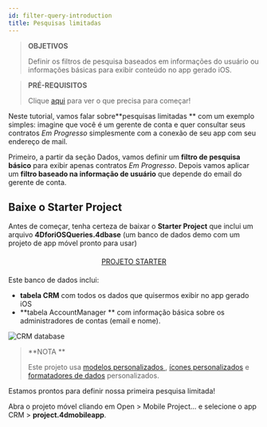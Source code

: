 ```yaml
---
id: filter-query-introduction
title: Pesquisas limitadas
---
```


> **OBJETIVOS**
> 
> Definir os filtros de pesquisa baseados em informações do usuário ou informações básicas para exibir conteúdo no app gerado iOS.


> **PRÉ-REQUISITOS**
> 
> Clique [aqui](prerequisites.html) para ver o que precisa para começar!


Neste tutorial, vamos falar sobre**pesquisas limitadas ** com um exemplo simples: imagine que você é um gerente de conta e quer consultar seus contratos *Em Progresso* simplesmente com a conexão de seu app com seu endereço de mail.

Primeiro, a partir da seção Dados, vamos definir um **filtro de pesquisa básico** para exibir apenas contratos *Em Progresso*. Depois vamos aplicar um **filtro baseado na informação de usuário** que depende do email do gerente de conta.

## Baixe o Starter Project

Antes de começar, tenha certeza de baixar o **Starter Project** que inclui um arquivo **4DforiOSQueries.4dbase** (um banco de dados demo com um projeto de app móvel pronto para usar)

<div markdown="1" style="text-align: center; margin-top: 20px; margin-bottom: 20px">
<a class="button"
href="https://github.com/4d-for-ios/tutorial-RestrictedQueries/releases/latest/download/tutorial-RestrictedQueries.zip">PROJETO STARTER</a>
</div>

Este banco de dados inclui:

* **tabela CRM** com todos os dados que quisermos exibir no app gerado  iOS
* **tabela AccountManager ** com informação básica sobre os administradores de contas (email e nome).

![CRM database](assets/en/restricted-queries/CRMDatabase.png)

> **NOTA **
> 
> Este projeto usa [modelos personalizados ](https://4d.github.io/4d-for-ios/docs/en/creating-listform-templates.html), [ícones personalizados](https://4d.github.io/4d-for-ios/docs/en/using-icons.html) e  [formatadores de dados](https://4d.github.io/4d-for-ios/docs/en/creating-data-formatter.html) personalizados.

Estamos prontos para definir nossa primeira pesquisa limitada!

Abra o projeto móvel cliando em Open > Mobile Project... e selecione o app CRM  > **project.4dmobileapp**.
